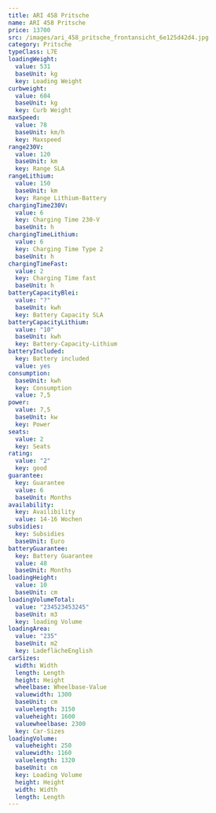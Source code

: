 ```yaml
---
title: ARI 458 Pritsche
name: ARI 458 Pritsche
price: 13700
src: /images/ari_458_pritsche_frontansicht_6e125d42d4.jpg
category: Pritsche
typeClass: L7E
loadingWeight:
  value: 531
  baseUnit: kg
  key: Loading Weight
curbweight:
  value: 604
  baseUnit: kg
  key: Curb Weight
maxSpeed:
  value: 78
  baseUnit: km/h
  key: Maxspeed
range230V:
  value: 120
  baseUnit: km
  key: Range SLA
rangeLithium:
  value: 150
  baseUnit: km
  key: Range Lithium-Battery
chargingTime230V:
  value: 6
  key: Charging Time 230-V
  baseUnit: h
chargingTimeLithium:
  value: 6
  key: Charging Time Type 2
  baseUnit: h
chargingTimeFast:
  value: 2
  key: Charging Time fast
  baseUnit: h
batteryCapacityBlei:
  value: "?"
  baseUnit: kwh
  key: Battery Capacity SLA
batteryCapacityLithium:
  value: "10"
  baseUnit: kwh
  key: Battery-Capacity-Lithium
batteryIncluded:
  key: Battery included
  value: yes
consumption:
  baseUnit: kwh
  key: Consumption
  value: 7,5
power:
  value: 7,5
  baseUnit: kw
  key: Power
seats:
  value: 2
  key: Seats
rating:
  value: "2"
  key: good
guarantee:
  key: Guarantee
  value: 6
  baseUnit: Months
availability:
  key: Availibility
  value: 14-16 Wochen
subsidies:
  key: Subsidies
  baseUnit: Euro
batteryGuarantee:
  key: Battery Guarantee
  value: 48
  baseUnit: Months
loadingHeight:
  value: 10
  baseUnit: cm
loadingVolumeTotal:
  value: "234523453245"
  baseUnit: m3
  key: loading Volume
loadingArea:
  value: "235"
  baseUnit: m2
  key: LadeflächeEnglish
carSizes:
  width: Width
  length: Length
  height: Height
  wheelbase: Wheelbase-Value
  valuewidth: 1300
  baseUnit: cm
  valuelength: 3150
  valueheight: 1600
  valuewheelbase: 2300
  key: Car-Sizes
loadingVolume:
  valueheight: 250
  valuewidth: 1160
  valuelength: 1320
  baseUnit: cm
  key: Loading Volume
  height: Height
  width: Width
  length: Length
---
```

